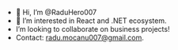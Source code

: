 - 👋 Hi, I’m @RaduHero007
- 👀 I’m interested in React and .NET ecosystem.
- I’m looking to collaborate on business projects!
- Contact: radu.mocanu007@gmail.com.

